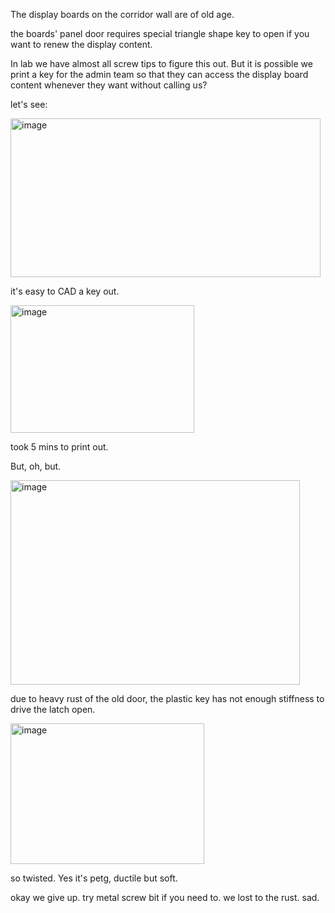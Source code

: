 The display boards on the corridor wall are of old age. 

the boards' panel door requires special triangle shape key to open if you want to renew the display content. 

In lab we have almost all screw tips to figure this out. But it is possible we print a key for the admin team so that they can access the display board content whenever they want without calling us? 

let's see: 

<img width="496" height="254" alt="image" src="https://github.com/user-attachments/assets/05d7e450-3175-41f8-af32-88da42429e5b" />

it's easy to CAD a key out. 

<img width="294" height="204" alt="image" src="https://github.com/user-attachments/assets/c3ca56ae-efa2-4709-af41-6f9e69ec6471" />

took 5 mins to print out. 

But, oh, but. 

<img width="463" height="327" alt="image" src="https://github.com/user-attachments/assets/0c628bc8-4774-4652-afa0-9da05a568125" />

due to heavy rust of the old door, the plastic key has not enough stiffness to drive the latch open. 

<img width="310" height="225" alt="image" src="https://github.com/user-attachments/assets/2f7c6a27-c768-4f10-a444-196170027a72" />

so twisted. Yes it's petg, ductile but soft. 

okay we give up. try metal screw bit if you need to. we lost to the rust. sad. 
